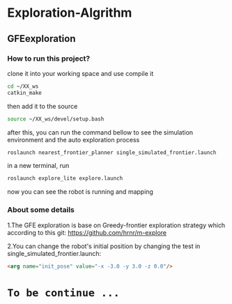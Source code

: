 # Exploration-Algrithm

## GFEexploration

### How to run this project?

clone it into your working space and use compile it
```Bash
cd ~/XX_ws
catkin_make
```
then add it to the source
```Bash
source ~/XX_ws/devel/setup.bash
```
after this, you can run the command bellow to see the simulation environment and the auto exploration process
```Bash
roslaunch nearest_frontier_planner single_simulated_frontier.launch
```
in a new terminal, run
```Bash
roslaunch explore_lite explore.launch
```
now you can see the robot is running and mapping

### About some details

1.The GFE exploration is base on Greedy-frontier exploration strategy which according to this git: https://github.com/hrnr/m-explore

2.You can change the robot's initial position by changing the test in single_simulated_frontier.launch:
```HTML
<arg name="init_pose" value="-x -3.0 -y 3.0 -z 0.0"/>
```

# `To be continue ...`
